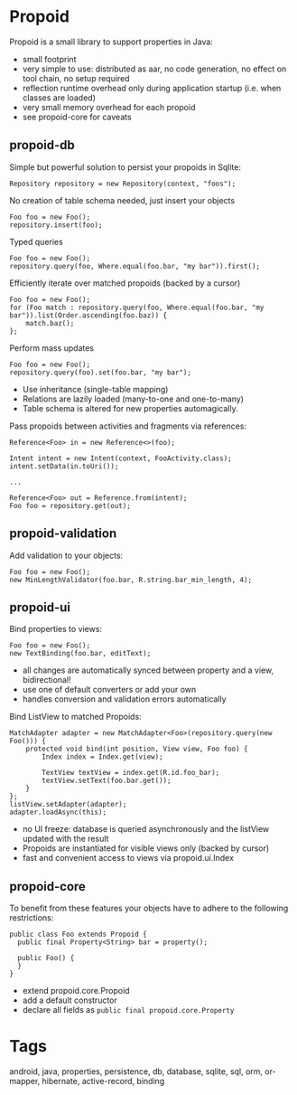 Propoid
=======

Propoid is a small library to support properties in Java:

- small footprint
- very simple to use: distributed as aar, no code generation, no effect on tool chain, no setup required
- reflection runtime overhead only during application startup (i.e. when classes are loaded)
- very small memory overhead for each propoid
- see propoid-core for caveats

propoid-db
----------

Simple but powerful solution to persist your propoids in Sqlite:

    Repository repository = new Repository(context, "foos");

No creation of table schema needed, just insert your objects

    Foo foo = new Foo();
    repository.insert(foo);

Typed queries

    Foo foo = new Foo();
    repository.query(foo, Where.equal(foo.bar, "my bar")).first();

Efficiently iterate over matched propoids (backed by a cursor)

    Foo foo = new Foo();
    for (Foo match : repository.query(foo, Where.equal(foo.bar, "my bar")).list(Order.ascending(foo.baz)) {
        match.baz();
    };

Perform mass updates

    Foo foo = new Foo();
    repository.query(foo).set(foo.bar, "my bar");

- Use inheritance (single-table mapping)
- Relations are lazily loaded (many-to-one and one-to-many)
- Table schema is altered for new properties automagically.

Pass propoids between activities and fragments via references:

    Reference<Foo> in = new Reference<>(foo);

    Intent intent = new Intent(context, FooActivity.class);
    intent.setData(in.toUri());

    ...

    Reference<Foo> out = Reference.from(intent);
    Foo foo = repository.get(out);

propoid-validation
------------------

Add validation to your objects:

    Foo foo = new Foo();
    new MinLengthValidator(foo.bar, R.string.bar_min_length, 4);

propoid-ui
----------

Bind properties to views:

    Foo foo = new Foo();
    new TextBinding(foo.bar, editText);

- all changes are automatically synced between property and a view, bidirectional!
- use one of default converters or add your own
- handles conversion and validation errors automatically
 
Bind ListView to matched Propoids:

    MatchAdapter adapter = new MatchAdapter<Foo>(repository.query(new Foo())) {
        protected void bind(int position, View view, Foo foo) {
            Index index = Index.get(view);
            
            TextView textView = index.get(R.id.foo_bar);
            textView.setText(foo.bar.get());
        }
    };
    listView.setAdapter(adapter);
    adapter.loadAsync(this);

- no UI freeze: database is queried asynchronously and the listView updated with the result
- Propoids are instantiated for visible views only (backed by cursor)
- fast and convenient access to views via propoid.ui.Index

propoid-core
------------

To benefit from these features your objects have to adhere to the following restrictions:

    public class Foo extends Propoid {
      public final Property<String> bar = property();

      public Foo() {
      }
    }

- extend propoid.core.Propoid
- add a default constructor
- declare all fields as `public final propoid.core.Property`

Tags
====

android, java, properties, persistence, db, database, sqlite, sql, orm, or-mapper, hibernate, active-record, binding


